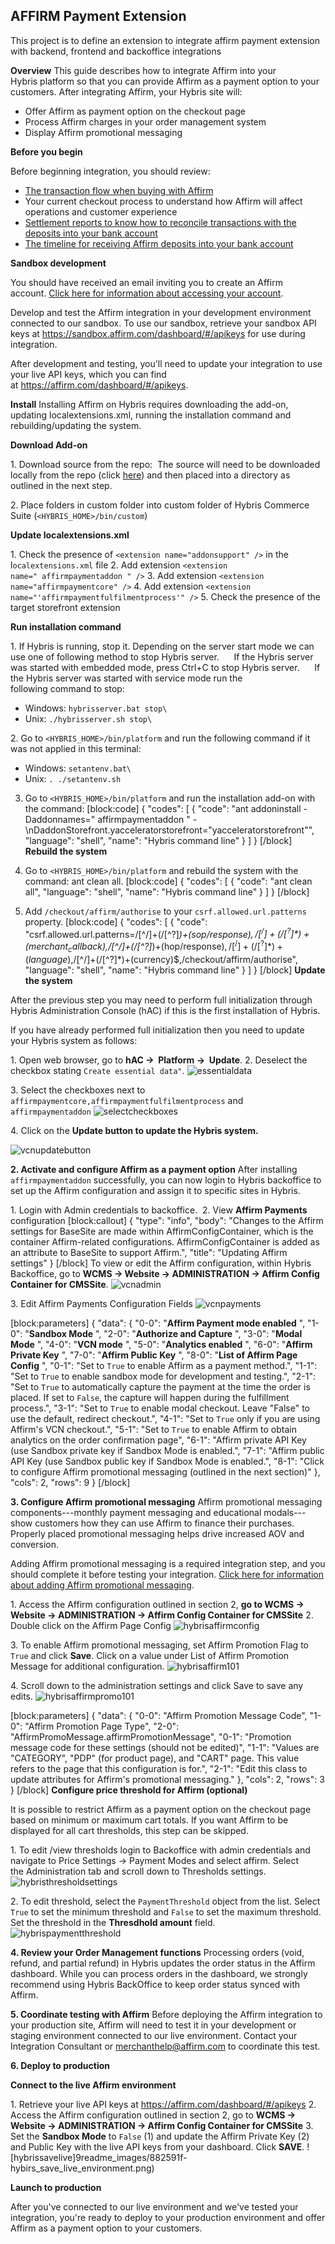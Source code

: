 AFFIRM Payment Extension
----------------------------

This project is to define an extension to integrate affirm payment extension with backend, frontend and backoffice integrations

**Overview**
This guide describes how to integrate Affirm into your Hybris platform so that you can provide Affirm as a payment option to your customers. After integrating Affirm, your Hybris site will:

* Offer Affirm as payment option on the checkout page
* Process Affirm charges in your order management system
* Display Affirm promotional messaging

**Before you begin** 

Before beginning integration, you should review:

* [The transaction flow when buying with Affirm](page:transaction-flow) 
* Your current checkout process to understand how Affirm will affect operations and customer experience
* [Settlement reports to know how to reconcile transactions with the deposits into your bank account](doc:settlement-reports)
* [The timeline for receiving Affirm deposits into your bank account](doc:getting-paid)

**Sandbox development**

You should have received an email inviting you to create an Affirm account. [Click here for information about accessing your account](doc:dashboard#section-singing-into-your-account).

Develop and test the Affirm integration in your development environment connected to our sandbox. To use our sandbox, retrieve your sandbox API keys at <https://sandbox.affirm.com/dashboard/#/apikeys> for use during integration.

After development and testing, you'll need to update your integration to use your live API keys, which you can find at <https://affirm.com/dashboard/#/apikeys>.

**Install**
Installing Affirm on Hybris requires downloading the add-on, updating localextensions.xml, running the installation command and rebuilding/updating the system.

**Download Add-on**

1\.  Download source from the repo: 
The source will need to be downloaded locally from the repo (click [here](https://github.com/Affirm/SAP_Hybris_Affirm)) and then placed into a directory as outlined in the next step.

2\.  Place folders in custom folder into custom folder of Hybris Commerce Suite (`<HYBRIS_HOME>/bin/custom`)

**Update localextensions.xml**

1\.  Check the presence of `<extension name="addonsupport" />` in the l`ocalextensions.xml` file
2\.  Add extension `<extension name=" affirmpaymentaddon " />`
3\.  Add extension `<extension name="affirmpaymentcore" />`
4\.  Add extension `<extension name="'affirmpaymentfulfilmentprocess'" />`
5\.  Check the presence of the target storefront extension

**Run installation command**

1\.  If Hybris is running, stop it. Depending on the server start mode we can use one of following method to stop Hybris server.
         If the Hybris server was started with embedded mode, press Ctrl+C to stop Hybris server.
         If the Hybris server was started with service mode run the following command to stop:
* Windows: `hybrisserver.bat stop\`
* Unix: `./hybrisserver.sh stop\`

2\.  Go to `<HYBRIS_HOME>/bin/platform` and run the following command if it was not applied in this terminal:
* Windows: `setantenv.bat\`
* Unix: `. ./setantenv.sh`
3.  Go to `<HYBRIS_HOME>/bin/platform` and run the installation add-on with the command:
[block:code]
{
  "codes": [
    {
      "code": "ant addoninstall -Daddonnames=\" affirmpaymentaddon \" -\nDaddonStorefront.yacceleratorstorefront=\"yacceleratorstorefront\"",
      "language": "shell",
      "name": "Hybris command line"
    }
  ]
}
[/block]
**Rebuild the system**

1. Go to `<HYBRIS_HOME>/bin/platform` and rebuild the system with the command: ant clean all.
[block:code]
{
  "codes": [
    {
      "code": "ant clean all",
      "language": "shell",
      "name": "Hybris command line"
    }
  ]
}
[/block]

2. Add `/checkout/affirm/authorise` to your `csrf.allowed.url.patterns` property.
[block:code]
{
  "codes": [
    {
      "code": "csrf.allowed.url.patterns=/[^/]+(/[^?]*)+(sop/response)$,/[^/]+(/[^?]*)+(merchant_callback)$,/[^/]+(/[^?]*)+(hop/response)$,/[^/]+(/[^?]*)+(language)$,/[^/]+(/[^?]*)+(currency)$,/checkout/affirm/authorise",
      "language": "shell",
      "name": "Hybris command line"
    }
  ]
}
[/block]
**Update the system**

After the previous step you may need to perform full initialization through Hybris Administration Console (hAC) if this is the first installation of Hybris.

If you have already performed full initialization then you need to update your Hybris system as follows:

1\.  Open web browser, go to **hAC →  Platform →  Update**.
2\.  Deselect the checkbox stating `Create essential data"`.
![essentialdata](readme_images/ebd4579-create-essential-data.png)

3\.  Select the checkboxes next to `affirmpaymentcore,affirmpaymentfulfilmentprocess` and `affirmpaymentaddon`
![selectcheckboxes](readme_images/fb35eb6-3-select-checkboxes.png)

4\.  Click on the **Update button to update the Hybris system.**

![vcnupdatebutton](readme_images/063a5dd-hybris_vcn_update_button.png)

**2. Activate and configure Affirm as a payment option**
After installing `affirmpaymentaddon` successfully, you can now login to Hybris backoffice to set up the Affirm configuration and assign it to specific sites in Hybris.

1\.  Login with Admin credentials to backoffice. 
2\.  View **Affirm Payments** configuration
[block:callout]
{
  "type": "info",
  "body": "Changes to the Affirm settings for BaseSite are made within AffirmConfigContainer, which is the container Affirm-related configurations. AffirmConfigContainer is added as an attribute to BaseSite to support Affirm.",
  "title": "Updating Affirm settings"
}
[/block]
To view or edit the Affirm configuration, within Hybris Backoffice, go to **WCMS → Website → ADMINISTRATION → Affirm Config Container for CMSSite**.
![vcnadmin](readme_images/adfd689-hybris_vcn_admin.png)

3\.  Edit Affirm Payments Configuration Fields
![vcnpayments](readme_images/c5c470a-hybris_vcn_payments_config.png)

[block:parameters]
{
  "data": {
    "0-0": "**Affirm Payment mode enabled** ",
    "1-0": "**Sandbox Mode** ",
    "2-0": "**Authorize and Capture** ",
    "3-0": "**Modal Mode** ",
    "4-0": "**VCN mode** ",
    "5-0": "**Analytics enabled** ",
    "6-0": "**Affirm Private Key** ",
    "7-0": "**Affirm Public Key** ",
    "8-0": "**List of Affirm Page Config** ",
    "0-1": "Set to `True` to enable Affirm as a payment method.",
    "1-1": "Set to `True` to enable sandbox mode for development and testing.",
    "2-1": "Set to `True` to automatically capture the payment at the time the order is placed. If set to `False`, the capture will happen during the fulfillment process.",
    "3-1": "Set to `True` to enable modal checkout. Leave \"False\" to use the default, redirect checkout.",
    "4-1": "Set to `True` only if you are using Affirm's VCN checkout.",
    "5-1": "Set to `True` to enable Affirm to obtain analytics on the order confirmation page",
    "6-1": "Affirm private API Key (use Sandbox private key if Sandbox Mode is enabled.",
    "7-1": "Affirm public API Key (use Sandbox public key if Sandbox Mode is enabled.",
    "8-1": "Click to configure Affirm promotional messaging (outlined in the next section)"
  },
  "cols": 2,
  "rows": 9
}
[/block]

**3. Configure Affirm promotional messaging**
Affirm promotional messaging components---monthly payment messaging and educational modals---show customers how they can use Affirm to finance their purchases. Properly placed promotional messaging helps drive increased AOV and conversion.

Adding Affirm promotional messaging is a required integration step, and you should complete it before testing your integration. [Click here for information about adding Affirm promotional messaging](doc:placement).

1\.  Access the Affirm configuration outlined in section 2, **go to WCMS → Website → ADMINISTRATION → Affirm Config Container for CMSSite**
2\.  Double click on the Affirm Page Config
![hybrisaffirmconfig](readme_images/5ac6897-hybris_affirm_config.png)

3\.  To enable Affirm promotional messaging, set Affirm Promotion Flag to `True` and click **Save**. Click on a value under List of Affirm Promotion Message for additional configuration.
![hybrisaffirm101](readme_images/1b418eb-hybris_affirm101.png)

4\.  Scroll down to the administration settings and click Save to save any edits.
![hybrisaffirmpromo101](readme_images/cae1214-hybris_affirm_promo101.png)

[block:parameters]
{
  "data": {
    "0-0": "Affirm Promotion Message Code",
    "1-0": "Affirm Promotion Page Type",
    "2-0": "AffirmPromoMessage.affirmPromotionMessage",
    "0-1": "Promotion message code for these settings (should not be edited)",
    "1-1": "Values are \"CATEGORY\", \"PDP\" (for product page), and \"CART\" page. This value refers to the page that this configuration is for.",
    "2-1": "Edit this class to update attributes for Affirm's promotional messaging."
  },
  "cols": 2,
  "rows": 3
}
[/block]
**Configure price threshold for Affirm (optional)**

It is possible to restrict Affirm as a payment option on the checkout page based on minimum or maximum cart totals. If you want Affirm to be displayed for all cart thresholds, this step can be skipped.

1\.  To edit /view thresholds login to Backoffice with admin credentials and navigate to Price Settings -> Payment Modes and select affirm. Select the Administration tab and scroll down to Thresholds settings.
![hybristhresholdsettings](readme_images/68bad32-hybris_threshold_settings.png)

2\.  To edit threshold, select the `PaymentThreshold` object from the list. Select `True` to set the minimum threshold and `False` to set the maximum threshold. Set the threshold in the **Thresdhold amount** field.
![hybrispaymentthreshold](readme_images/d78455f-hybris_payment_threshhold.png)

**4. Review your Order Management functions**
Processing orders (void, refund, and partial refund) in Hybris updates the order status in the Affirm dashboard. While you can process orders in the dashboard, we strongly recommend using Hybris BackOffice to keep order status synced with Affirm.  

**5. Coordinate testing with Affirm**
Before deploying the Affirm integration to your production site, Affirm will need to test it in your development or staging environment connected to our live environment. Contact your Integration Consultant or <merchanthelp@affirm.com> to coordinate this test.


**6. Deploy to production**

**Connect to the live Affirm environment**

1\.  Retrieve your live API keys at <https://affirm.com/dashboard/#/apikeys>
2\.  Access the Affirm configuration outlined in section 2, go to **WCMS → Website → ADMINISTRATION → Affirm Config Container for CMSSite**
3\.  Set the **Sandbox Mode** to `False` (1) and update the Affirm Private Key (2) and Public Key with the live API keys from your dashboard. Click **SAVE**.
![hybrissavelive]9readme_images/882591f-hybirs_save_live_environment.png)

**Launch to production**

After you've connected to our live environment and we've tested your integration, you're ready to deploy to your production environment and offer Affirm as a payment option to your customers.
